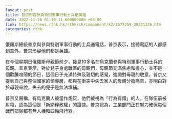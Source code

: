 ```yaml
---
layout: post
title: 普京形容參與特別軍事行動士兵是英雄
date: 2022-11-26 01:19:11.000000000 +08:00
link: https://news.rthk.hk/rthk/ch/component/k2/1677259-20221126.htm
categories: rthk
---
```


俄羅斯總統普京與參與特別軍事行動的士兵通電話，普京表示，接聽電話的人都感到意外，普京形容他們都是英雄。

在今個星期日俄羅斯母親節前夕，接見10多名在烏克蘭參與特別軍事行動士兵的母親。普京表示，對於兒子身處戰區的母親們，母親節充滿焦慮和擔心，並不是一個歡騰喧鬧的節日，這個日子充滿特殊及親切的感覺，強調對母親的敬意。普京又提到自己與整個國家的領導層，都與在衝突中失去家人的母親分擔痛苦，亦明白對於母親來說，失去的兒子是無法填補。

普京又聲稱，有烏克蘭人被當作炮灰，他們被視為「行為有錯」的人，在隊伍前被射殺，認為這個是「新納粹政權」的證據。普京認為，工業部門正在努力確保每個戰鬥部隊都有無人機和四軸飛行器。

